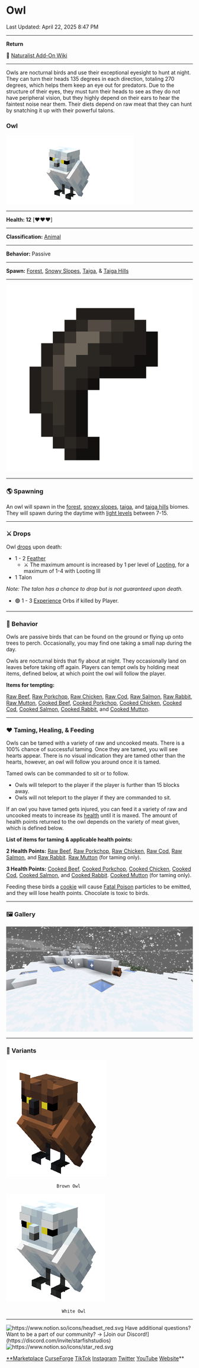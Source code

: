 # Owl

Last Updated: April 22, 2025 8:47 PM

---

**Return**

🐻 [Naturalist Add-On Wiki](https://www.notion.so/1a7a9a61c3f1800c8e32e893d6e7f430?pvs=21)

---

Owls are nocturnal birds and use their exceptional eyesight to hunt at night. They can turn their heads 135 degrees in each direction, totaling 270 degrees, which helps them keep an eye out for predators. Due to the structure of their eyes, they must turn their heads to see as they do not have peripheral vision, but they highly depend on their ears to hear the faintest noise near them. Their diets depend on raw meat that they can hunt by snatching it up with their powerful talons. 

<aside>

### **Owl**

![owl.gif](Owl%201dd816019a9f81caa8f7ff5670977906/owl.gif)

---

**Health: 12** [♥️♥️♥️]

---

**Classification:** [Animal](https://minecraft.fandom.com/wiki/Animal)

---

**Behavior:** Passive

---

**Spawn:** [Forest](https://minecraft.wiki/w/Forest), [Snowy Slopes](https://minecraft.wiki/w/Snowy_Slopes), [Taiga](https://minecraft.wiki/w/Taiga), & [Taiga Hills](https://minecraft.wiki/w/Taiga_Hills)

---

![talon.png](Owl%201dd816019a9f81caa8f7ff5670977906/talon.png)

</aside>

---

### 🌎 Spawning

An owl will spawn in the [forest](https://minecraft.wiki/w/Forest), [snowy slopes](https://minecraft.wiki/w/Snowy_Slopes), [taiga](https://minecraft.wiki/w/Taiga), and [taiga hills](https://minecraft.wiki/w/Taiga_Hills) biomes. They will spawn during the daytime with [light levels](https://minecraft.fandom.com/wiki/Light) between 7-15. 

---

### ⚔️ Drops

Owl [drops](https://minecraft.fandom.com/wiki/Drops) upon death:

- 1 - 2 [Feather](https://minecraft.wiki/w/Feather)
    - ⚔️ The maximum amount is increased by 1 per level of [Looting](https://minecraft.fandom.com/wiki/Looting), for a maximum of 1-4 with Looting III
- 1 Talon

*Note: The talon has a chance to drop but is not guaranteed upon death.*

- 🟢 1 - 3 [Experience](https://minecraft.fandom.com/wiki/Experience) Orbs if killed by Player.

---

### 🧠 Behavior

Owls are passive birds that can be found on the ground or flying up onto trees to perch. Occasionally, you may find one taking a small nap during the day.

Owls are nocturnal birds that fly about at night. They occasionally land on leaves before taking off again. Players can tempt owls by holding meat items, defined below, at which point the owl will follow the player. 

**Items for tempting:**

[Raw Beef](https://minecraft.wiki/w/Raw_Beef), [Raw Porkchop](https://minecraft.wiki/w/Raw_Porkchop), [Raw Chicken](https://minecraft.wiki/w/Raw_Chicken), [Raw Cod](https://minecraft.wiki/w/Raw_Cod), [Raw Salmon](https://minecraft.wiki/w/Raw_Salmon), [Raw Rabbit,](https://minecraft.wiki/w/Raw_Rabbit) [Raw Mutton](https://minecraft.wiki/w/Raw_Mutton), [Cooked Beef](https://minecraft.wiki/w/Steak), [Cooked Porkchop](https://minecraft.wiki/w/Cooked_Porkchop), [Cooked Chicken](https://minecraft.wiki/w/Cooked_Chicken), [Cooked Cod](https://minecraft.wiki/w/Cooked_Cod), [Cooked Salmon](https://minecraft.wiki/w/Cooked_Salmon), [Cooked Rabbit](https://minecraft.wiki/w/Cooked_Rabbit), and [Cooked Mutton](https://minecraft.wiki/w/Cooked_Mutton).

---

### ❤️ Taming, Healing, & Feeding

Owls can be tamed with a variety of raw and uncooked meats. There is a 100% chance of successful taming. Once they are tamed, you will see hearts appear. There is no visual indication they are tamed other than the hearts, however, an owl will follow you around once it is tamed.

Tamed owls can be commanded to sit or to follow.

- Owls will teleport to the player if the player is further than 15 blocks away.
- Owls will not teleport to the player if they are commanded to sit.

If an owl you have tamed gets injured, you can feed it a variety of raw and uncooked meats to increase its [health](https://minecraft.fandom.com/wiki/Health) until it is maxed. The amount of health points returned to the owl depends on the variety of meat given, which is defined below.

**List of items for taming & applicable health points:**

**2 Health Points:** [Raw Beef](https://minecraft.wiki/w/Raw_Beef), [Raw Porkchop](https://minecraft.wiki/w/Raw_Porkchop), [Raw Chicken](https://minecraft.wiki/w/Raw_Chicken), [Raw Cod](https://minecraft.wiki/w/Raw_Cod), [Raw Salmon](https://minecraft.wiki/w/Raw_Salmon), and [Raw Rabbit](https://minecraft.wiki/w/Raw_Rabbit). [Raw Mutton](https://minecraft.wiki/w/Raw_Mutton) (for taming only).

**3 Health Points:** [Cooked Beef](https://minecraft.wiki/w/Steak), [Cooked Porkchop](https://minecraft.wiki/w/Cooked_Porkchop), [Cooked Chicken](https://minecraft.wiki/w/Cooked_Chicken), [Cooked Cod](https://minecraft.wiki/w/Cooked_Cod), [Cooked Salmon](https://minecraft.wiki/w/Cooked_Salmon), and [Cooked Rabbit](https://minecraft.wiki/w/Cooked_Rabbit). [Cooked Mutton](https://minecraft.wiki/w/Cooked_Mutton) (for taming only).

Feeding these birds a [cookie](https://minecraft.wiki/w/Cookie) will cause [Fatal Poison](https://minecraft.wiki/w/Fatal_Poison) particles to be emitted, and they will lose health points. Chocolate is toxic to birds.

---

### 🖼️ Gallery

![owl.PNG](Owl%201dd816019a9f81caa8f7ff5670977906/owl.png)

---

### 🎨 Variants

![                       Brown Owl](Owl%201dd816019a9f81caa8f7ff5670977906/brown_owl.gif)

                       Brown Owl

![                         White Owl](Owl%201dd816019a9f81caa8f7ff5670977906/white_owl.gif)

                         White Owl

---

<aside>
<img src="https://www.notion.so/icons/headset_red.svg" alt="https://www.notion.so/icons/headset_red.svg" width="40px" /> Have additional questions? Want to be a part of our community? → [Join our Discord!](https://discord.com/invite/starfishstudios)

</aside>

<aside>
<img src="https://www.notion.so/icons/star_red.svg" alt="https://www.notion.so/icons/star_red.svg" width="40px" />

[**Marketplace](https://www.minecraft.net/en-us/marketplace/creator?name=Starfish%20Studios)      [CurseForge](https://www.curseforge.com/members/starfish_studios/projects)      [TikTok](https://www.tiktok.com/@starfishstudios)      [Instagram](https://www.instagram.com/starfishstudiosinc/)      [Twitter](https://twitter.com/starfishstudios)      [YouTube](https://www.youtube.com/@starfishstudios)      [Website](https://starfish-studios.com/)**

</aside>